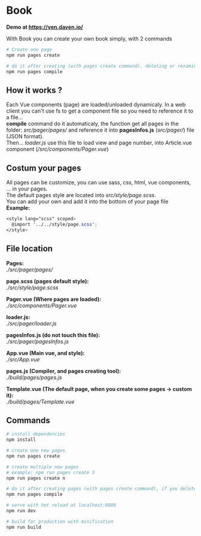 # Book
**Demo at https://ven.daven.io/**  

With Book you can create your own book simply, with 2 commands  
``` bash
# Create one page
npm run pages create

# do it after creating (with pages create command), deleting or renaming a page file
npm run pages compile
``` 

## How it works ?
Each Vue components (page) are loaded/unloaded dynamicaly. In a web client you can't use fs to get a component file so you need to reference it to a file...  
**compile** command do it automaticaly, the function get all pages in the folder: *src/pager/pages/* and reference it into **pagesInfos.js** (*src/pager/*) file (JSON format).  
Then... *loader.js* use this file to load view and page number, into Article.vue component (*/src/components/Pager.vue*)

## Costum your pages
All pages can be customize, you can use sass, css, html, vue components, ... in your pages.  
The default pages style are located into *src/style/page.scss*.  
You can add your own and add it into the bottom of your page file  
**Example:**
``` scss
<style lang="scss" scoped>
  @import '../../style/page.scss';
</style>
```

## File location
**Pages:**  
*./src/pager/pages/*    

**page.scss (pages default style):**  
*./src/style/page.scss*    

**Pager.vue (Where pages are loaded):**  
*./src/components/Pager.vue*  

**loader.js:**  
*./src/pager/loader.js*   

**pagesInfos.js (do not touch this file):**  
*./src/pager/pagesInfos.js*   

**App.vue (Main vue, and style):**  
*./src/App.vue*    

**pages.js (Compiler, and pages creating tool):**  
*./build/pages/pages.js*   

**Template.vue (The default page, when you create some pages -> custom it):**  
*./build/pages/Template.vue*

## Commands

``` bash
# install dependencies
npm install

# create one new pages
npm run pages create

# create multiple new pages
# example: npm run pages create 3
npm run pages create n

# do it after creating pages (with pages create command), if you delete or rename pages
npm run pages compile

# serve with hot reload at localhost:8080
npm run dev

# build for production with minification
npm run build
```
